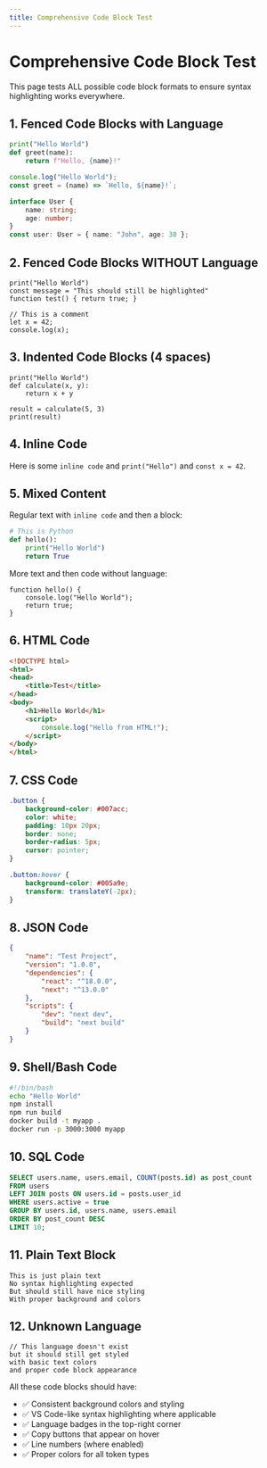 ```yaml
---
title: Comprehensive Code Block Test
---
```


# Comprehensive Code Block Test

This page tests ALL possible code block formats to ensure syntax highlighting works everywhere.

## 1. Fenced Code Blocks with Language

```python
print("Hello World")
def greet(name):
    return f"Hello, {name}!"
```

```javascript
console.log("Hello World");
const greet = (name) => `Hello, ${name}!`;
```

```typescript
interface User {
    name: string;
    age: number;
}
const user: User = { name: "John", age: 30 };
```

## 2. Fenced Code Blocks WITHOUT Language

```
print("Hello World")
const message = "This should still be highlighted"
function test() { return true; }
```

```
// This is a comment
let x = 42;
console.log(x);
```

## 3. Indented Code Blocks (4 spaces)

    print("Hello World")
    def calculate(x, y):
        return x + y
    
    result = calculate(5, 3)
    print(result)

## 4. Inline Code

Here is some `inline code` and `print("Hello")` and `const x = 42`.

## 5. Mixed Content

Regular text with `inline code` and then a block:

```python
# This is Python
def hello():
    print("Hello World")
    return True
```

More text and then code without language:

```
function hello() {
    console.log("Hello World");
    return true;
}
```

## 6. HTML Code

```html
<!DOCTYPE html>
<html>
<head>
    <title>Test</title>
</head>
<body>
    <h1>Hello World</h1>
    <script>
        console.log("Hello from HTML!");
    </script>
</body>
</html>
```

## 7. CSS Code

```css
.button {
    background-color: #007acc;
    color: white;
    padding: 10px 20px;
    border: none;
    border-radius: 5px;
    cursor: pointer;
}

.button:hover {
    background-color: #005a9e;
    transform: translateY(-2px);
}
```

## 8. JSON Code

```json
{
    "name": "Test Project",
    "version": "1.0.0",
    "dependencies": {
        "react": "^18.0.0",
        "next": "^13.0.0"
    },
    "scripts": {
        "dev": "next dev",
        "build": "next build"
    }
}
```

## 9. Shell/Bash Code

```bash
#!/bin/bash
echo "Hello World"
npm install
npm run build
docker build -t myapp .
docker run -p 3000:3000 myapp
```

## 10. SQL Code

```sql
SELECT users.name, users.email, COUNT(posts.id) as post_count
FROM users
LEFT JOIN posts ON users.id = posts.user_id
WHERE users.active = true
GROUP BY users.id, users.name, users.email
ORDER BY post_count DESC
LIMIT 10;
```

## 11. Plain Text Block

```text
This is just plain text
No syntax highlighting expected
But should still have nice styling
With proper background and colors
```

## 12. Unknown Language

```unknownlang
// This language doesn't exist
but it should still get styled
with basic text colors
and proper code block appearance
```

All these code blocks should have:
- ✅ Consistent background colors and styling
- ✅ VS Code-like syntax highlighting where applicable
- ✅ Language badges in the top-right corner
- ✅ Copy buttons that appear on hover
- ✅ Line numbers (where enabled)
- ✅ Proper colors for all token types